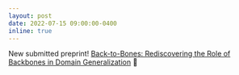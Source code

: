 ```yaml
---
layout: post
date: 2022-07-15 09:00:00-0400
inline: true
---
```


New submitted preprint! [Back-to-Bones: Rediscovering the Role of Backbones in Domain Generalization](https://arxiv.org/pdf/2209.01121.pdf) 🤯